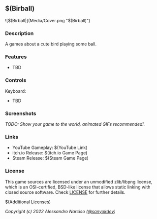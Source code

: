 ## $(Birball)

![$(Birball)](Media/Cover.png "$(Birball)")

### Description

A games about a cute bird playing some ball.

### Features

 - TBD

### Controls

Keyboard:
 - TBD

### Screenshots

_TODO: Show your game to the world, animated GIFs recommended!._

### Links

 - YouTube Gameplay: $(YouTube Link)
 - itch.io Release: $(itch.io Game Page)
 - Steam Release: $(Steam Game Page)

### License

This game sources are licensed under an unmodified zlib/libpng license, which is an OSI-certified, BSD-like license that allows static linking with closed source software. Check [LICENSE](LICENSE) for further details.

$(Additional Licenses)

_Copyright (c) 2022 Alessandro Narciso ([@sanyokdev](https://github.com/SanyokDev))_